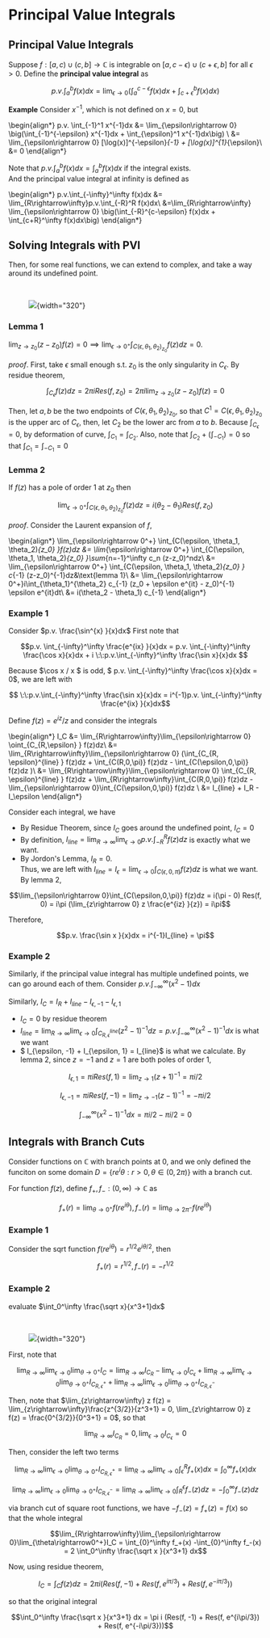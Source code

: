 # Principal Value Integrals

## Principal Value Integrals

Suppose $f:[a, c)\cup (c,b]\rightarrow \mathbb C$ is integrable on $[a, c-\epsilon)\cup (c+\epsilon, b]$ for all $\epsilon > 0$. Define the __principal value integral__ as 

$$p.v.\int_a^b f(x)dx = \lim_{\epsilon\rightarrow 0} \big(\int_a^{c-\epsilon} f(x)dx + \int_{c+\epsilon}^b f(x)dx\big)$$

__Example__ Consider $x^{-1}$, which is not defined on $x=0$, but 

\begin{align*}
p.v. \int_{-1}^1 x^{-1}dx &= \lim_{\epsilon\rightarrow 0} \big(\int_{-1}^{-\epsilon} x^{-1}dx + \int_{\epsilon}^1 x^{-1}dx\big) \\
&= \lim_{\epsilon\rightarrow 0} [\log(x)]^{-\epsilon}_{-1} + [\log(x)]^{1}_{\epsilon}\\
&= 0
\end{align*}

Note that $p.v.\int_a^b f(x)dx = \int_a^b f(x)dx$ if the integral exists.  
And the principal value integral at infinity is defined as 

\begin{align*}
p.v.\int_{-\infty}^\infty f(x)dx &= \lim_{R\rightarrow\infty}p.v.\int_{-R}^R f(x)dx\\
&=\lim_{R\rightarrow\infty} \lim_{\epsilon\rightarrow 0} \big(\int_{-R}^{c-\epsilon} f(x)dx + \int_{c+R}^\infty f(x)dx\big)
\end{align*}


## Solving Integrals with PVI
Then, for some real functions, we can extend to complex, and take a way around its undefined point.
 
​<figure markdown>
![](assets/pvi.jpg){width="320"}
</figure>

### Lemma 1
$\lim_{z\rightarrow z_0}(z-z_0)f(z) = 0\implies \lim_{\epsilon\rightarrow 0^+} \int_{C(\epsilon, \theta_1, \theta_2)_{z_0} }f(z)dz = 0$. 

_proof_. First, take $\epsilon$ small enough s.t. $z_0$ is the only singularity in $C_\epsilon$. By residue theorem, 

$$\int_{C_\epsilon} f(z)dz = 2\pi i Res(f, z_0) = 2\pi i \lim_{z\rightarrow z_0}(z-z_0)f(z)  = 0$$

Then, let $a, b$ be the two endpoints of $C(\epsilon, \theta_1, \theta_2)_{z_0}$, so that $C^{1} = C(\epsilon, \theta_1, \theta_2)_{z_0}$ is the upper arc of $C_{\epsilon}$, then, let $C_{2}$ be the lower arc from $a$ to $b$. Because $\int_{C_\epsilon} = 0$, by deformation of curve, $\int_{C_{1} } = \int_{C_{2} }$. Also, note that $\int_{C_2} + (\int_{-C_1}) = 0$ so that $\int_{C_1} = \int_{-C_1} = 0$

### Lemma 2
If $f(z)$ has a pole of order 1 at $z_0$ then

$$\lim_{\epsilon\rightarrow 0^+} \int_{C(\epsilon, \theta_1, \theta_2)_{z_0} }f(z)dz = i(\theta_2 - \theta_1)Res(f, z_0)$$

_proof_. 
Consider the Laurent expansion of $f$,

\begin{align*}
\lim_{\epsilon\rightarrow 0^+} \int_{C(\epsilon, \theta_1, \theta_2)_{z_0} }f(z)dz &= \lim_{\epsilon\rightarrow 0^+} \int_{C(\epsilon, \theta_1, \theta_2)_{z_0} }\sum_{n=-1}^\infty c_n (z-z_0)^ndz\\
&=  \lim_{\epsilon\rightarrow 0^+} \int_{C(\epsilon, \theta_1, \theta_2)_{z_0} } c_{-1} (z-z_0)^{-1}dz&\text{lemma 1}\\
&= \lim_{\epsilon\rightarrow 0^+}i\int_{\theta_1}^{\theta_2} c_{-1} (z_0 + \epsilon e^{it} - z_0)^{-1} \epsilon e^{it}dt\\
&= i(\theta_2 - \theta_1) c_{-1}
\end{align*}

### Example 1
Consider $p.v. \frac{\sin^{x} }{x}dx$
First note that 

$$p.v. \int_{-\infty}^\infty \frac{e^{ix} }{x}dx = p.v. \int_{-\infty}^\infty \frac{\cos x}{x}dx + i  \:\:p.v.\int_{-\infty}^\infty \frac{\sin x}{x}dx $$

Because $\cos x / x $ is odd, $ p.v. \int_{-\infty}^\infty \frac{\cos x}{x}dx = 0$, we are left with

$$ \:\:p.v.\int_{-\infty}^\infty \frac{\sin x}{x}dx  = i^{-1}p.v. \int_{-\infty}^\infty \frac{e^{ix} }{x}dx$$

Define $f(z) = e^{iz}/z$ and consider the integrals

\begin{align*}
I_C &= \lim_{R\rightarrow\infty}\lim_{\epsilon\rightarrow 0} \oint_{C_{R,\epsilon} } f(z)dz\\
&= \lim_{R\rightarrow\infty}\lim_{\epsilon\rightarrow 0} (\int_{C_{R, \epsilon}^{line} } f(z)dz + \int_{C(R,0,\pi)} f(z)dz - \int_{C(\epsilon,0,\pi)} f(z)dz )\\
&= \lim_{R\rightarrow\infty}\lim_{\epsilon\rightarrow 0} \int_{C_{R, \epsilon}^{line} } f(z)dz +  \lim_{R\rightarrow\infty}\int_{C(R,0,\pi)} f(z)dz - \lim_{\epsilon\rightarrow 0}\int_{C(\epsilon,0,\pi)} f(z)dz \\
&= I_{line} + I_R - I_\epsilon
\end{align*}

Consider each integral, we have
 - By Residue Theorem, since $I_C$ goes around the undefined point, $I_C = 0$  
 - By definition, $I_{line} = \lim_{R\rightarrow\infty}\lim_{\epsilon\rightarrow 0}p.v.\int_{-R}^R f(z)dz$ is exactly what we want.  
 - By Jordon's Lemma, $I_{R} = 0$.  
Thus, we are left with $I_{line} = I_\epsilon =  \lim_{\epsilon\rightarrow 0}\int_{C(\epsilon,0,\pi)} f(z)dz$ is what we want.  
By lemma 2, 

$$\lim_{\epsilon\rightarrow 0}\int_{C(\epsilon,0,\pi)} f(z)dz = i(\pi - 0) Res(f, 0) = i\pi (\lim_{z\rightarrow 0} z \frac{e^{iz} }{z}) = i\pi$$

Therefore, 

$$p.v. \frac{\sin x }{x}dx = i^{-1}I_{line} = \pi$$

### Example 2
Similarly, if the principal value integral has multiple undefined points, we can go around each of them. Consider $p.v. \int_{-\infty}^\infty (x^2 - 1) dx$

Similarly, $I_C = I_{R} + I_{line} - I_{\epsilon, -1} - I_{\epsilon, 1}$
- $I_C = 0$ by residue theorem
- $I_{line} =  \lim_{R\rightarrow\infty}\lim_{\epsilon\rightarrow 0} \int_{C_{R, \epsilon}^{line} } (z^2 - 1)^{-1}dz = p.v. \int_{-\infty}^\infty (x^2-1)^{-1}dx$ is what we want
- $ I_{\epsilon, -1} + I_{\epsilon, 1} = I_{line}$ is what we calculate.
By lemma 2, since $z=-1$ and $z=1$ are both poles of order 1, 

$$I_{\epsilon, 1} = \pi i Res(f, 1) = \lim_{z\rightarrow 1}(z+1)^{-1} = \pi i /2$$

$$I_{\epsilon, -1} = \pi i Res(f, -1) = \lim_{z\rightarrow -1}(z-1)^{-1} = -\pi i/2$$

$$ \int_{-\infty}^\infty (x^2-1)^{-1}dx = \pi i /2 - \pi i /2 = 0$$


## Integrals with Branch Cuts
Consider functions on $\mathbb C$ with branch points at $0$, and we only defined the funciton on some domain $D = \{re^i\theta: r> 0, \theta\in (0, 2\pi)\}$ with a branch cut.

For function $f(z)$, define $f_+, f_-: (0,\infty)\rightarrow\mathbb C$ as 

$$f_+(r) = \lim_{\theta\rightarrow 0^+} f(re^{i\theta}), f_-(r) = \lim_{\theta\rightarrow 2\pi^-} f(re^{i\theta})$$

###  Example 1 
Consider the sqrt function $f(re^{i\theta}) = r^{1/2} e^{i\theta/2}$, then

$$f_+(r) = r^{1/2}, f_-(r) = -r^{1/2}$$

### Example 2 
evaluate $\int_0^\infty \frac{\sqrt x}{x^3+1}dx$

​<figure markdown>
![](assets/branch_cut_integral.jpg){width="320"}
</figure>

First, note that 

$$\lim_{R\rightarrow\infty}\lim_{\epsilon\rightarrow 0}\lim_{\theta\rightarrow0^+}I_C =  
\lim_{R\rightarrow\infty}I_{C_R} -
\lim_{\epsilon\rightarrow 0}I_{C_\epsilon} + 
\lim_{R\rightarrow\infty}\lim_{\epsilon\rightarrow 0}\lim_{\theta\rightarrow0^+} I_{C^{+}_{R,\epsilon}} +
\lim_{R\rightarrow\infty}\lim_{\epsilon\rightarrow 0}\lim_{\theta\rightarrow0^+}  I_{C^{-}_{R,\epsilon}}$$

Then, note that $\lim_{z\rightarrow\infty} z f(z) = \lim_{z\rightarrow\infty}\frac{z^{3/2}}{z^3+1} = 0, \lim_{z\rightarrow 0} z f(z) = \frac{0^{3/2}}{0^3+1} = 0$, so that 

$$\lim_{R\rightarrow\infty}I_{C_R} = 0, \lim_{\epsilon\rightarrow 0}I_{C_\epsilon} = 0$$

Then, consider the left two terms

$$\lim_{R\rightarrow\infty}\lim_{\epsilon\rightarrow 0}\lim_{\theta\rightarrow0^+} I_{C^{+}_{R,\epsilon}} = \lim_{R\rightarrow\infty}\lim_{\epsilon\rightarrow 0}\int_{\epsilon}^R f_+(x)dx = \int_{0}^\infty f_+(x)dx$$

$$\lim_{R\rightarrow\infty}\lim_{\epsilon\rightarrow 0}\lim_{\theta\rightarrow0^+} I_{C^{-}_{R,\epsilon}} = \lim_{R\rightarrow\infty}\lim_{\epsilon\rightarrow 0}\int_{R}^{\epsilon} f_-(z)dz = -\int_{0}^\infty f_-(z)dz$$

via branch cut of square root functions, we have $-f_-(z) = f_+(z) = f(x)$ so that the whole integral 

$$\lim_{R\rightarrow\infty}\lim_{\epsilon\rightarrow 0}\lim_{\theta\rightarrow0^+}I_C = \int_{0}^\infty f_+(x) -\int_{0}^\infty f_-(x) = 2 \int_0^\infty \frac{\sqrt x }{x^3+1} dx$$

Now, using residue theorem, 

$$I_C = \int_{C} f(z)dz = 2\pi i (Res(f, -1) + Res(f, e^{i\pi/3}) +  Res(f, e^{-i\pi/3}))$$

so that the original integral

$$\int_0^\infty \frac{\sqrt x }{x^3+1} dx = \pi i (Res(f, -1) + Res(f, e^{i\pi/3}) +  Res(f, e^{-i\pi/3}))$$
